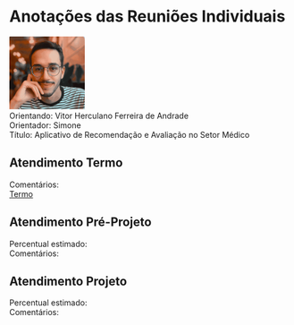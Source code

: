 # Anotações das Reuniões Individuais  

![foto](foto.png "foto")  
Orientando: Vitor Herculano Ferreira de Andrade  
Orientador: Simone  
Título: Aplicativo de Recomendação e Avaliação no Setor Médico  

## Atendimento Termo  

Comentários:  
[Termo](Termo.pdf "Termo")  

## Atendimento Pré-Projeto  

Percentual estimado:  
Comentários:  

## Atendimento Projeto  

Percentual estimado:  
Comentários:  
